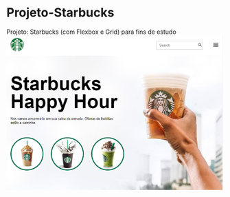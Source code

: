 # Projeto-Starbucks
 Projeto: Starbucks (com Flexbox e Grid) para fins de estudo
<a href="https://fernandoromeroalves.github.io/Projeto-Starbucks/"><img src="assets/imagens/Captura.png" alt=""></a> 
